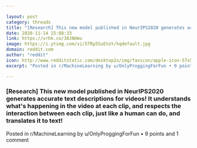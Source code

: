 ```yaml
---

layout: post
category: threads
title: "[Research] This new model published in NeurIPS2020 generates accurate text descriptions for videos! It understands what's happening in the video at each clip, and respects the interaction between each clip, just like a human can do, and translates it to text!"
date: 2020-11-14 15:08:33
link: https://vrhk.co/38JNHmu
image: https://i.ytimg.com/vi/5TRp5SuEtoY/hqdefault.jpg
domain: reddit.com
author: "reddit"
icon: http://www.redditstatic.com/desktop2x/img/favicon/apple-icon-57x57.png
excerpt: "Posted in r/MachineLearning by u/OnlyProggingForFun • 9 points and 1 comment"

---
```


### [Research] This new model published in NeurIPS2020 generates accurate text descriptions for videos! It understands what's happening in the video at each clip, and respects the interaction between each clip, just like a human can do, and translates it to text!

Posted in r/MachineLearning by u/OnlyProggingForFun • 9 points and 1 comment